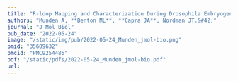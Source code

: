 ```yaml
---
title: "R-loop Mapping and Characterization During Drosophila Embryogenesis Reveals Developmental Plasticity in R-loop Signatures"
authors: "Munden A, **Benton ML**, **Capra JA**, Nordman JT.&#42;"
journal: "J Mol Biol"
pub_date: "2022-05-24"
image: "/static/img/pub/2022-05-24_Munden_jmol-bio.png"
pmid: "35609632"
pmcid: "PMC9254486"
pdf: "/static/pdfs/2022-05-24_Munden_jmol-bio.pdf"
url: 
---
```

